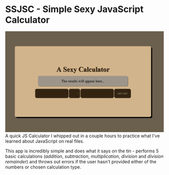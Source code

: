 # SSJSC - Simple Sexy JavaScript Calculator
![screenshot](images/screenshot.png)
A quick JS Calculator I whipped out in a couple hours to practice what I've learned about JavaScript on real files.

This app is incredibly simple and does what it says on the tin - performs 5 basic calculations (*addition*, *subtraction*, *multiplication*, *division* and *division remainder*) and throws out errors if the user hasn't provided either of the numbers or chosen calculation type. 